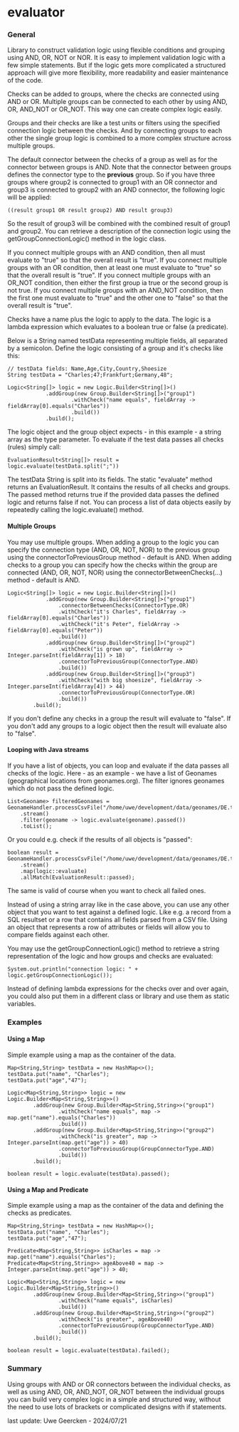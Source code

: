 # evaluator

### General
Library to construct validation logic using flexible conditions and grouping using AND, OR, NOT or NOR. It is easy to
implement validation logic with a few simple statements. But if the logic gets more complicated a structured approach will give more
flexibility, more readability and easier maintenance of the code.

Checks can be added to groups, where the checks are connected using AND or OR. Multiple groups can be connected to each other
by using AND, OR, AND_NOT or OR_NOT. This way one can create complex logic easily.

Groups and their checks are like a test units or filters using the specified connection logic between the checks. And
by connecting groups to each other the single group logic is combined to a more complex structure across multiple groups.

The default connector between the checks of a group as well as for the connector between groups is AND. Note that the connector
between groups defines the connector type to the **previous** group. So if you have three groups where group2 is connected to group1 with
an OR connector and group3 is connected to group2 with an AND connector, the following logic will be applied: 

    ((result group1 OR result group2) AND result group3)

So the result of group3 will be combined with the combined result of group1 and group2. You can retrieve a description of the connection logic using
the getGroupConnectionLogic() method in the logic class.

If you connect multiple groups with an AND condition, then all must evaluate to "true" so that the overall result is "true".
If you connect multiple groups with an OR condition, then at least one must evaluate to "true" so that the overall result is "true".
If you connect multiple groups with an OR_NOT condition, then either the first group ia true or the second group is not true.
If you connect multiple groups with an AND_NOT condition, then the first one must evaluate to "true" and the other one to "false" so that the overall result is "true".

Checks have a name plus the logic to apply to the data. The logic is a lambda expression which evaluates to a boolean true or false (a predicate).

Below is a String named testData representing multiple fields, all separated by a semicolon. Define the logic consisting of a group and it's
checks like this:

    // testData fields: Name,Age,City,Country,Shoesize
    String testData = "Charles;47;Frankfurt;Germany,48";

    Logic<String[]> logic = new Logic.Builder<String[]>()
                .addGroup(new Group.Builder<String[]>("group1")
                        .withCheck("name equals", fieldArray ->  fieldArray[0].equals("Charles"))
                        .build())
                .build();

The logic object and the group object expects - in this example - a string array as the type parameter. To evaluate if the test data passes all checks (rules) simply call:

    EvaluationResult<String[]> result = logic.evaluate(testData.split(";"))

The testData String is split into its fields. The static "evaluate" method returns an EvaluationResult. It contains the results of all checks and groups. The passed method returns true if the provided data passes the defined logic and returns false if not.
You can process a list of data objects easily by repeatedly calling the logic.evaluate(<data object>) method.

#### Multiple Groups
You may use multiple groups. When adding a group to the logic you can specify the connection type (AND, OR, NOT, NOR) to the previous group using the connectorToPreviousGroup method - default is AND. When adding
checks to a group you can specify how the checks within the group are connected (AND, OR, NOT, NOR) using the connectorBetweenChecks(...) method - default is AND.

    Logic<String[]> logic = new Logic.Builder<String[]>()
                .addGroup(new Group.Builder<String[]>("group1")
                    .connectorBetweenChecks(ConnectorType.OR)
                    .withCheck("it's Charles", fieldArray ->  fieldArray[0].equals("Charles"))
                    .withCheck("it's Peter", fieldArray ->  fieldArray[0].equals("Peter"))
                    .build())
                .addGroup(new Group.Builder<String[]>("group2")
                    .withCheck("is grown up", fieldArray ->  Integer.parseInt(fieldArray[1]) > 18)
                    .connectorToPreviousGroup(ConnectorType.AND)
                    .build())
                .addGroup(new Group.Builder<String[]>("group3")
                    .withCheck("with big shoesize", fieldArray ->  Integer.parseInt(fieldArray[4]) > 44)
                    .connectorToPreviousGroup(ConnectorType.OR)
                    .build())
            .build();

If you don't define any checks in a group the result will evaluate to "false". If you don't add any groups to a logic object then the result will evaluate also to "false".

#### Looping with Java streams
If you have a list of objects, you can loop and evaluate if the data passes all checks of the logic. Here - as an example - we have a list of Geonames (geographical locations from geonames.org).
The filter ignores geonames which do not pass the defined logic.

    List<Geoname> filteredGeonames = GeonameHandler.processCsvFile("/home/uwe/development/data/geonames/DE.txt",0)
        .stream()
        .filter(geoname -> logic.evaluate(geoname).passed())
        .toList();

Or you could e.g. check if the results of all objects is "passed":
    
    boolean result = GeonameHandler.processCsvFile("/home/uwe/development/data/geonames/DE.txt",0)
        .stream()
        .map(logic::evaluate)
        .allMatch(EvaluationResult::passed);

The same is valid of course when you want to check all failed ones.

Instead of using a string array like in the case above, you can use any other object that you want to test against a defined logic. Like
e.g. a record from a SQL resultset or a row that contains all fields parsed from a CSV file. Using an object that represents a row of attributes
or fields will allow you to compare fields against each other.

You may use the getGroupConnectionLogic() method to retrieve a string representation of the logic and how groups and checks are evaluated:

    System.out.println("connection logic: " + logic.getGroupConnectionLogic());

Instead of defining lambda expressions for the checks over and over again, you could also put them in a different class or library and use them as
static variables.

### Examples

#### Using a Map
Simple example using a map as the container of the data.

    Map<String,String> testData = new HashMap<>();
    testData.put("name", "Charles");
    testData.put("age","47");

    Logic<Map<String,String>> logic = new Logic.Builder<Map<String,String>>()
            .addGroup(new Group.Builder<Map<String,String>>("group1")
                    .withCheck("name equals", map ->  map.get("name").equals("Charles"))
                    .build())
            .addGroup(new Group.Builder<Map<String,String>>("group2")
                    .withCheck("is greater", map ->  Integer.parseInt(map.get("age")) > 40)
                    .connectorToPreviousGroup(GroupConnectorType.AND)
                    .build())
            .build();

    boolean result = logic.evaluate(testData).passed();

#### Using a Map and Predicate
Simple example using a map as the container of the data and defining the checks as predicates.

    Map<String,String> testData = new HashMap<>();
    testData.put("name", "Charles");
    testData.put("age","47");

    Predicate<Map<String,String>> isCharles = map -> map.get("name").equals("Charles");
    Predicate<Map<String,String>> ageAbove40 = map -> Integer.parseInt(map.get("age")) > 40;

    Logic<Map<String,String>> logic = new Logic.Builder<Map<String,String>>()
            .addGroup(new Group.Builder<Map<String,String>>("group1")
                    .withCheck("name equals", isCharles)
                    .build())
            .addGroup(new Group.Builder<Map<String,String>>("group2")
                    .withCheck("is greater", ageAbove40)
                    .connectorToPreviousGroup(GroupConnectorType.AND)
                    .build())
            .build();

    boolean result = logic.evaluate(testData).failed();

### Summary

Using groups with AND or OR connectors between the individual checks, as well as using AND, OR, AND_NOT, OR_NOT between the individual groups
you can build very complex logic in a simple and structured way, without the need to use lots of brackets or complicated designs with if statements.

last update: Uwe Geercken - 2024/07/21
